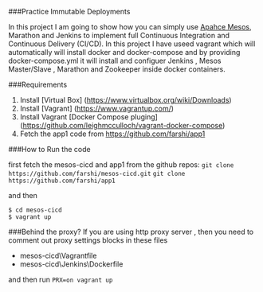 

###Practice Immutable Deployments 

In this project I am going to show how you can simply use [Apahce Mesos](http://http://mesos.apache.org/), Marathon and  Jenkins to implement full Continuous Integration and Continuous Delivery (CI/CD). In this project I have useed vagrant which will automatically will install docker and docker-compose and by providing docker-compose.yml it will install and configuer  Jenkins , Mesos Master/Slave , Marathon and Zookeeper inside docker containers.



###Requirements

1.  Install [Virtual Box] (https://www.virtualbox.org/wiki/Downloads)
2.  Install [Vagrant] (https://www.vagrantup.com/)
3.  Install Vagrant [Docker Compose pluging] (https://github.com/leighmcculloch/vagrant-docker-compose)
4.  Fetch the app1 code from https://github.com/farshi/app1 

###How to Run the code

first fetch the mesos-cicd and app1 from the github repos:
`git clone https://github.com/farshi/mesos-cicd.git`
`git clone  https://github.com/farshi/app1`

and then

```shell
$ cd mesos-cicd
$ vagrant up
```
###Behind the proxy?
If you are using http proxy server , then you need to comment out proxy settings blocks in these files

- mesos-cicd\Vagrantfile
- mesos-cicd\Jenkins\Dockerfile

and then run  `PRX=on vagrant up`

